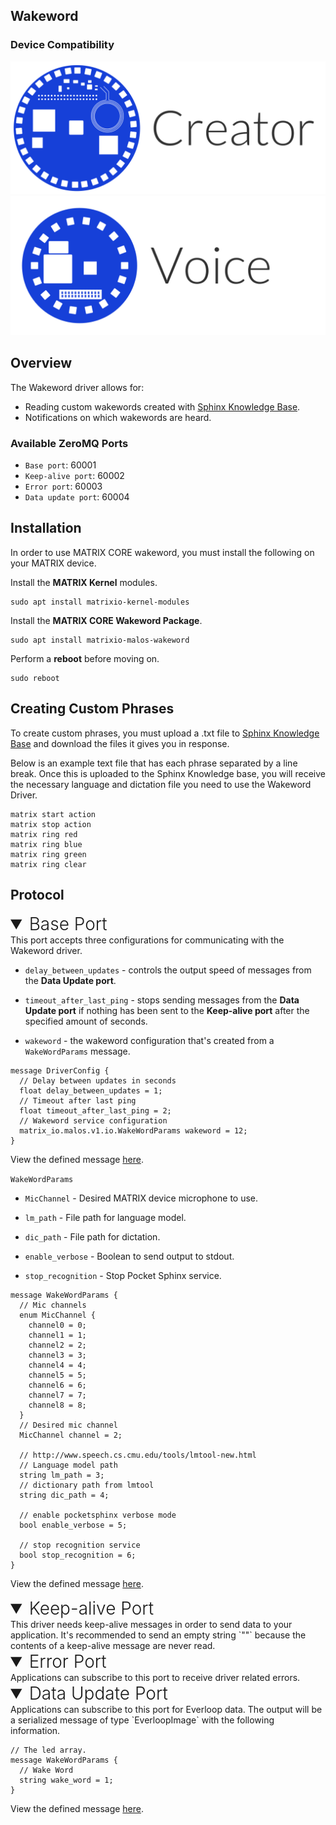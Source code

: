 <h2 style="padding-top:0">Wakeword</h2>

### Device Compatibility
<img class="creator-compatibility-icon" src="../../img/creator-icon.svg">
<img class="voice-compatibility-icon" src="../../img/voice-icon.svg">

## Overview

The Wakeword driver allows for:

* Reading custom wakewords created with <a href="http://www.speech.cs.cmu.edu/tools/lmtool-new.html" target="_blank">Sphinx Knowledge Base</a>.
* Notifications on which wakewords are heard.

<h3 style="padding-top:0">Available ZeroMQ Ports</h3>

* `Base port`: 60001
* `Keep-alive port`: 60002
* `Error port`: 60003
* `Data update port`: 60004

## Installation
In order to use MATRIX CORE wakeword, you must install the following on your MATRIX device.

Install the **MATRIX Kernel** modules.
```language-bash
sudo apt install matrixio-kernel-modules
```
Install the **MATRIX CORE Wakeword Package**.
```language-bash
sudo apt install matrixio-malos-wakeword
```
Perform a **reboot** before moving on.
```language-bash
sudo reboot
```

## Creating Custom Phrases
To create custom phrases, you must upload a .txt file to <a href="http://www.speech.cs.cmu.edu/tools/lmtool-new.html" target="_blank">Sphinx Knowledge Base</a> and download the files it gives you in response.

Below is an example text file that has each phrase separated by a line break. Once this is uploaded to the Sphinx Knowledge base, you will receive the necessary language and dictation file you need to use the Wakeword Driver.

```
matrix start action
matrix stop action
matrix ring red
matrix ring blue
matrix ring green
matrix ring clear
```

## Protocol

<!-- Base PORT -->
<details open>
<summary style="font-size: 1.75rem; font-weight: 300;">Base Port</summary>
This port accepts three configurations for communicating with the Wakeword driver. 

* `delay_between_updates` - controls the output speed of messages from the **Data Update port**. 

* `timeout_after_last_ping` - stops sending messages from the **Data Update port** if nothing has been sent to the **Keep-alive port** after the specified amount of seconds.

* `wakeword` - the wakeword configuration that's created from a `WakeWordParams` message.

```language-protobuf
message DriverConfig {
  // Delay between updates in seconds
  float delay_between_updates = 1;
  // Timeout after last ping
  float timeout_after_last_ping = 2;
  // Wakeword service configuration
  matrix_io.malos.v1.io.WakeWordParams wakeword = 12;
}
```
View the defined message <a href="https://github.com/matrix-io/protocol-buffers/blob/master/matrix_io/malos/v1/driver.proto" target="_blank">here</a>.

`WakeWordParams` 

* `MicChannel` - Desired MATRIX device microphone to use.

* `lm_path` - File path for language model.

* `dic_path` - File path for dictation.

* `enable_verbose` - Boolean to send output to stdout.

* `stop_recognition` - Stop Pocket Sphinx service.

```language-protobuf
message WakeWordParams {
  // Mic channels
  enum MicChannel {
    channel0 = 0;
    channel1 = 1;
    channel2 = 2;
    channel3 = 3;
    channel4 = 4;
    channel5 = 5;
    channel6 = 6;
    channel7 = 7;
    channel8 = 8;
  }
  // Desired mic channel
  MicChannel channel = 2;

  // http://www.speech.cs.cmu.edu/tools/lmtool-new.html
  // Language model path
  string lm_path = 3;
  // dictionary path from lmtool
  string dic_path = 4;

  // enable pocketsphinx verbose mode
  bool enable_verbose = 5;

  // stop recognition service
  bool stop_recognition = 6;
}
```
View the defined message <a href="https://github.com/matrix-io/protocol-buffers/blob/65397022e73ac98ec2b217937f133a9eefbd8f01/matrix_io/malos/v1/io.proto" target="_blank">here</a>.
</details>

<!-- Keep-alive PORT -->
<details open>
<summary style="font-size: 1.75rem; font-weight: 300;">Keep-alive Port</summary>
This driver needs keep-alive messages in order to send data to your application. It's recommended to send an empty string `""` because the contents of a keep-alive message are never read.
</details>

<!-- Error PORT -->
<details open>
<summary style="font-size: 1.75rem; font-weight: 300;">Error Port</summary>
Applications can subscribe to this port to receive driver related errors.
</details>

<!-- Data Update PORT -->
<details open>
<summary style="font-size: 1.75rem; font-weight: 300;">Data Update Port</summary>
Applications can subscribe to this port for Everloop data. The output will be a serialized message of type `EverloopImage` with the following information.

```language-protobuf
// The led array.
message WakeWordParams {
  // Wake Word
  string wake_word = 1;
}
```
View the defined message <a href="https://github.com/matrix-io/protocol-buffers/blob/65397022e73ac98ec2b217937f133a9eefbd8f01/matrix_io/malos/v1/io.proto" target="_blank">here</a>.
</details>